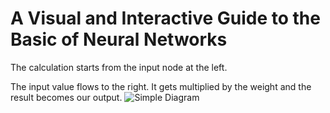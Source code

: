 # A Visual and Interactive Guide to the Basic of Neural Networks

The calculation starts from the input node at the left.

The input value flows to the right. It gets multiplied by the weight and the result becomes our output.
![Simple Diagram](https://jalammar.github.io/images/simple_NN_1.png "simple-diagram")
